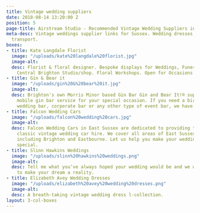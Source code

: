 ```yaml
---
title: Vintage wedding suppliers
date: 2018-08-14 13:20:00 Z
position: 5
page-title: Airstream Studio - Recommended Vintage Wedding Suppliers in Sussex
meta-desc: Vintage weddings supplier links for Sussex. Wedding dresses, flowers, food,
  transport.
boxes:
- title: Kate Langdale Florist
  image: "/uploads/kate%20langdale%20florist.jpg"
  image-alt: 
  desc: Florist & floral designer. Bespoke displays for Weddings, Funerals, Events.
    Central Brighton Studio/shop. Floral Workshops. Open for Occasions & Deliveries.
- title: Gin & Bear it
  image: "/uploads/gin%20&%20bear%20it.jpg"
  image-alt: 
  desc: Brighton's own Morris Minor based Gin Bar Gin and Bear It!® supply a professional
    mobile gin bar service for your special occasion. If you need a birthday bar,
    wedding bar, corporate bar or any other type of event bar, we have it covered.
- title: Falcon Wedding Cars
  image: "/uploads/falcon%20wedding%20cars.jpg"
  image-alt: 
  desc: Falcon Wedding Cars in East Sussex are dedicated to providing the perfect
    classic vintage wedding car hire. We cover all areas of East Sussex and West Sussex
    including Brighton and Eastbourne. Let us help you make your wedding day extra
    special.
- title: Slinn Hawkins Weddings
  image: "/uploads/slinn%20hawkins%20weddings.png"
  image-alt: 
  desc: Tell me what you’ve always hoped your wedding would be and we will work together
    to make your dream a reality.
- title: Elizabeth Avey Wedding Dresses
  image: "/uploads/elizabeth%20avey%20wedding%20dresses.png"
  image-alt: 
  desc: A breath-taking vintage wedding dress l-collection.
layout: 3-col-boxes
---
```


